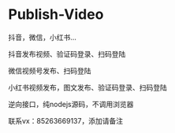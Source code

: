 # Publish-Video
抖音，微信，小红书...

抖音发布视频、验证码登录、扫码登陆

微信视频号发布、扫码登陆

小红书视频发布，图文发布、验证码登录、扫码登陆


逆向接口，纯nodejs源码，不调用浏览器


联系vx：85263669137，添加请备注
